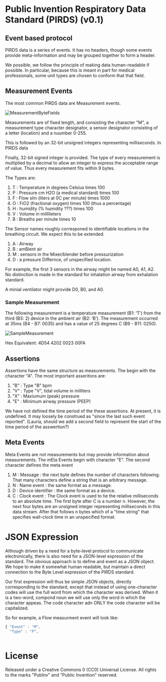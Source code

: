 # Public Invention Respiratory Data Standard (PIRDS) (v0.1)

## Event based protocol

PIRDS data is a series of events. It has no headers, though some events provide meta-information and may be grouped
together to form a header.

We possible, we follow the principle of making data human-readable if possible. In particular, because this
is meant in part for medical professionals, some unit types are chosen to conform that that field.

## Measurement Events

The most common PIRDS data are Measurement events.

![MeasurementByteFields](https://github.com/PubInv/respiration-data-standard/blob/master/images/measurement_fields.png)

Measurements are of fixed length, and consisting the character "M", a measurement type character designator,
a sensor designator consisting of a letter (location) and a nuumber 0-255. 

This is followed by an 32-bit unsigned integers representing milliseconds. In PIRDS data 

Finally, 32-bit signed integer 
is provided. The type of every measurement is multiplied by a decimal to allow an integer to express the 
acceptable range of value. Thus every measurement fits within 9 bytes.

The Types are:

1. T : Temperature in degrees Celsius times 100
2. P : Pressure cm H2O (a medical standard) times 100
3. F : Flow slm (liters at 0C per minute) times 1000
4. O : FiO2 (fractional oxygen) times 100 (thus a percentage)
5. H : humidity (% humidity ???) times 100
6. V : Volume in millilieters
7. B : Breaths per minute times 10

The Sensor names roughly corresponed to identifiable locations in the breathing circuit.
We expect this to be extended.

1. A : Airway
1. B : amBient air
1. M : sensors in the Mixer/blender before pressurization
1. D : a pressure Differnce, of unspecified location.

For example, the first 3 sensors in the airway might be named A0, A1, A2. No distinction is made in
the standard for inhalation airway from exhalation standard.

A minial ventilator might provide D0, B0, and A0.


### Sample Measurement

The following measurement is a temperature measurement (B1: ‘T’) from the third (B3: 2) device in the ambient air (B2: ‘B’). The measurement occurred at 35ms (B4 - B7: 0035) and has a value of 25 degrees C (B9 - B11: 0250). 

![SampleMeasurement](https://github.com/PubInv/respiration-data-standard/blob/master/images/sample_measurement.png)

Hex Equivalent: 4D54 4202 0023 00FA


## Assertions

Assertions have the same structure as measurements. The begin with the character "A".
The most important asseritons are:

1. "B" : Type "B" bpm
2. "V" : Type "V", tidal volume in milliters
3. "X" : Maxiumum (peak) pressure
4. "E" : Minimum airway pressure (PEEP)

We have not defined the time period of the these assertions. At present, it is undefined.
It may loosely be construed as "since the last such event reported". (Lauria, should we add a second field
to represent the start of the time period of the asswertion?)

## Meta Events

Meta Events are not measurements but may provide information about measurements. 
The mEta Events begin with character "E". The second character defines the meta
event

1. M : Message : the next byte defines the number of characters following. That
many characters define a string that is an arbitrary message.
1. N : Name event : the same format as a message.
1. D : Device identifier : the same format as a device.
1. C : Clock event : The Clock event is used to tie the relative milliseconds
to an absolute time. The first byte after C is a number n. However, the next
four bytes are an unsigned integer representing milliseconds in this data stream.
After that follows n bytes which of a "time string" that specifies wall-clock time 
in an unspecified format.

# JSON Expression

Although driven by a need for a byte-level protocol to communicate electronically, there is
also need for a JSON-level expression of the standard. The obvious approach is to define
and event as a JSON object. We hope to make it somewhat human readable, but maintain a 
direct connection to the Byte Level expression of the PIRDS standard.

Our first expression will thus be simple JSON objects, directly corresponding to the 
standard, except that instead of using one-character codes will use the full word from
which the character was derived. When it is a two-word, compond noun we will use only 
the word in which the character appeas. The code character adn ONLY the code character
will be capitalized.

So for example, a Flow measurment event will look like:

```JavaScript
{ "Event" : "M",
  "Type" : "P",
  
```

# License

Released under a Creative Commons 0 (CC0) Universal License. All rights to the marks "PubInv" and "Public Invention" reserved.

